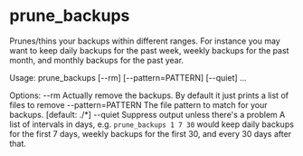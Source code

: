 prune_backups
=============

Prunes/thins your backups within different ranges. For instance you may want to
keep daily backups for the past week, weekly backups for the past month, and
monthly backups for the past year.

Usage:
    prune_backups [--rm] [--pattern=PATTERN] [--quiet] <freqs>...

Options:
    --rm                Actually remove the backups. By default it just prints
                        a list of files to remove
    --pattern=PATTERN   The file pattern to match for your backups.
                        [default: ./*]
    --quiet             Suppress output unless there's a problem
    <freqs>             A list of intervals in days, e.g. `prune_backups 1 7
                        30` would keep daily backups for the first 7 days,
                        weekly backups for the first 30, and every 30 days
                        after that.
